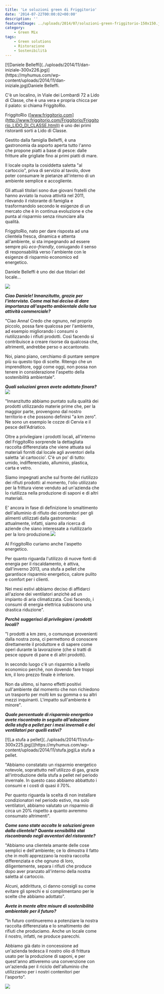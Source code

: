 ```yaml
---
title: 'Le soluzioni green di Friggitorio'
date: '2014-07-22T00:00:02+00:00'
description: ''
featuredImage: ../uploads/2014/07/soluzioni-green-friggitorio-150x150.jpg
category:
    - Green Mix
tags:
    - Green solutions
    - Ristorazione
    - Sostenibilità
---
```



<div class="wp-caption alignright" id="attachment_133" style="width: 310px">[![Daniele Belleffi](../uploads/2014/11/dan-iniziale-300x226.jpg)](https://myhumus.com/wp-content/uploads/2014/11/dan-iniziale.jpg)Daniele Belleffi.

C'è un localino, in Viale dei Lombardi 72 a Lido di Classe, che è una vera e propria chicca per il palato: si chiama FriggitoRìo.

FriggitoRìo ([www.friggitorio.com](http://www.friggitorio.com/Friggitorio/Friggitorio_LIDO_DI_CLASSE.html)) è uno dei primi ristoranti sorti a Lido di Classe.

Gestito dalla famiglia Belleffi, è una gastronomia da asporto aperta tutto l'anno che propone piatti a base di pesce: dalle fritture alle grigliate fino ai primi piatti di mare.

Il locale ospita la cosiddetta saletta "al cartoccio", priva di servizio al tavolo, dove poter consumare le pietanze all'interno di un ambiente semplice e accogliente.

Gli attuali titolari sono due giovani fratelli che hanno avviato la nuova attività nel 2011, rilevando il ristorante di famiglia e trasformandolo secondo le esigenze di un mercato che è in continua evoluzione e che punta al risparmio senza rinunciare alla qualità.

FriggitoRìo, nato per dare risposta ad una clientela fresca, dinamica e attenta all'ambiente, si sta impegnando ad essere sempre più *eco-friendly*, coniugando il senso di responsabilità verso l'ambiente con le esigenze di risparmio economico ed energetico.

Daniele Belleffi è uno dei due titolari del locale...

[![](../uploads/2014/11/logo-300x75.jpg)](https://myhumus.com/wp-content/uploads/2014/11/logo.jpg)

***Ciao Daniele! Innanzitutto, grazie per l'intervista. Come mai hai deciso di dare importanza all'aspetto ambientale della tua attività commerciale?***

"Ciao Anna! Credo che ognuno, nel proprio piccolo, possa fare qualcosa per l'ambiente, ad esempio migliorando i consumi o riutilizzando i rifiuti prodotti. Così facendo si contribuisce a creare risorse da qualcosa che, altrimenti, andrebbe perso o accantonato.

Noi, piano piano, cerchiamo di puntare sempre più su questo tipo di scelte. Ritengo che un imprenditore, oggi come oggi, non possa non tenere in considerazione l'aspetto della sostenibilità ambientale".

***Quali soluzioni green avete adottato finora?[![](../uploads/2014/11/bidoncini-1-300x225.jpg)](https://myhumus.com/wp-content/uploads/2014/11/bidoncini-1.jpg)***

"Innanzitutto abbiamo puntato sulla qualità dei prodotti utilizzando materie prime che, per la maggior parte, provengono dal nostro territorio e che possono definirsi "a km zero". Ne sono un esempio le cozze di Cervia e il pesce dell'Adriatico.

Oltre a privilegiare i prodotti locali, all'interno del FriggitoRìo sorprende la dettagliata raccolta differenziata che viene attuata sui materiali forniti dal locale agli avventori della saletta 'al cartoccio'. C'è un po' di tutto: umido, indifferenziato, alluminio, plastica, carta e vetro.

Siamo impegnati anche sul fronte del riutilizzo dei rifiuti prodotti: al momento, l'olio utilizzato per la frittura viene venduto ad un'azienda che lo riutilizza nella produzione di saponi e di altri materiali.

E' ancora in fase di definizione lo smaltimento dell'alluminio di rifiuto dei contenitori per gli alimenti utilizzati dalla gastronomia: attualmente, infatti, siamo alla ricerca di aziende che siano interessate a riutilizzarlo per la loro produzione.[![](../uploads/2014/11/bidoncini-2-300x225.jpg)](https://myhumus.com/wp-content/uploads/2014/11/bidoncini-2.jpg)

Al FriggitoRìo curiamo anche l'aspetto energetico.

Per quanto riguarda l'utilizzo di nuove fonti di energia per il riscaldamento, è attiva, dall'inverno 2013, una stufa a pellet che garantisce risparmio energetico, calore pulito e comfort per i clienti.

Nei mesi estivi abbiamo deciso di affidarci all'azione dei ventilatori anzichè ad un impianto di aria climatizzata. Così facendo, i consumi di energia elettrica subiscono una drastica riduzione".

***Perchè suggerisci di privilegiare i prodotti locali?***

"I prodotti a km zero, o comunque provenienti dalla nostra zona, ci permettono di conoscere direttamente il produttore e di sapere come operi durante la lavorazione (che si tratti di pesce oppure di pane e di altri prodotti).

In secondo luogo c'è un risparmio a livello economico perché, non dovendo fare troppi km, il loro prezzo finale è inferiore.

Non da ultimo, si hanno effetti positivi sull'ambiente dal momento che non richiedono un trasporto per molti km su gomma o su altri mezzi inquinanti. L'impatto sull'ambiente è minore".

***Quale percentuale di risparmio energetico avete riscontrato in seguito all'adozione della stufa a pellet per i mesi invernali e dei ventilatori per quelli estivi?***

<div class="wp-caption alignright" id="attachment_532" style="width: 310px">[![La stufa a pellet](../uploads/2014/11/stufa-300x225.jpg)](https://myhumus.com/wp-content/uploads/2014/11/stufa.jpg)La stufa a pellet.

"Abbiamo constatato un risparmio energetico notevole, soprattutto nell'utilizzo di gas, grazie all'introduzione della stufa a pellet nel periodo invernale. In questo caso abbiamo abbattuto i consumi e i costi di quasi il 70%.

Per quanto riguarda la scelta di non installare condizionatori nel periodo estivo, ma solo ventilatori, abbiamo valutato un risparmio di circa un 20% rispetto a quanto avremmo consumato altrimenti".

***Come sono state accolte le soluzioni green dalla clientela? Quanta sensibilità stai riscontrando negli avventori del ristorante?***

"Abbiamo una clientela amante delle cose semplici e dell'ambiente; ce lo dimostra il fatto che in molti apprezzano la nostra raccolta differenziata e che ognuno di loro, diligentemente, separa i rifiuti che produce dopo aver pranzato all'interno della nostra saletta al cartoccio.

Alcuni, addirittura, ci danno consigli su come evitare gli sprechi e si complimentano per le scelte che abbiamo adottato".

***Avete in mente altre misure di sostenibilità ambientale per il futuro?***

"In futuro continueremo a potenziare la nostra raccolta differenziata e lo smaltimento dei rifiuti che produciamo. Anche un locale come il nostro, infatti, ne produce parecchi.

Abbiamo già dato in concessione ad un'azienda tedesca il nostro olio di frittura usato per la produzione di saponi, e per quest'anno attiveremo una convenzione con un'azienda per il riciclo dell'alluminio che utilizziamo per i nostri contenitori per l'asporto".

![](https://myhumus.com/nextgen-attach_to_post/preview/id--540)

